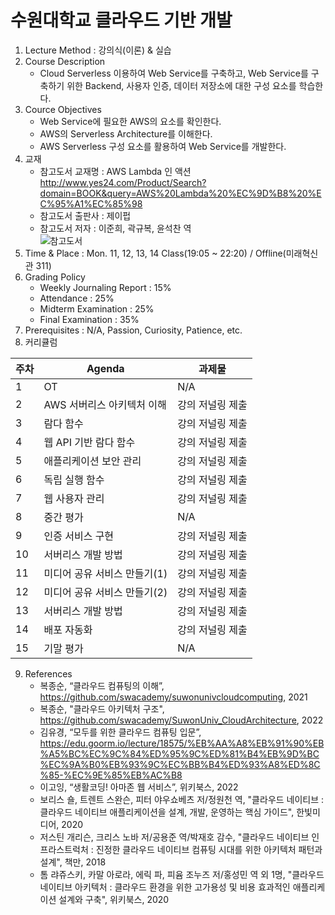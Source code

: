 # 수원대학교 클라우드 기반 개발

1. Lecture Method : 강의식(이론) & 실습
2. Course Description
    - Cloud Serverless 이용하여 Web Service를 구축하고, Web Service를 구축하기 위한 Backend, 사용자 인증,  데이터 저장소에 대한 구성 요소를 학습한다.
3. Cource Objectives
    -	Web Service에 필요한 AWS의 요소를 확인한다.
    -	AWS의 Serverless Architecture를 이해한다.
    -	AWS Serverless 구성 요소를 활용하여 Web Service를 개발한다.
4. 교재
   - 참고도서 교재명 : AWS Lambda 인 액션 http://www.yes24.com/Product/Search?domain=BOOK&query=AWS%20Lambda%20%EC%9D%B8%20%EC%95%A1%EC%85%98
   - 참고도서 출판사 : 제이펍
   - 참고도서 저자 : 이준희, 곽규복, 윤석찬 역<br />
  ![참고도서](https://image.aladin.co.kr/product/12687/61/cover500/k512532176_1.jpg)
5. Time & Place : Mon. 11, 12, 13, 14 Class(19:05 ~ 22:20) / Offline(미래혁신관 311)
6. Grading Policy
    - Weekly Journaling Report : 15%
    - Attendance : 25%
    - Midterm Examination : 25%
    - Final Examination : 35%
7. Prerequisites : N/A, Passion, Curiosity, Patience, etc.
8. 커리큘럼

|주차 | Agenda | 과제물
|-----|-------|---------| 
|1 | OT | N/A |
|2 | AWS 서버리스 아키텍처 이해 | 강의 저널링 제출 |
|3 | 람다 함수 | 강의 저널링 제출 | 
|4 | 웹 API 기반 람다 함수 | 강의 저널링 제출 |
|5 | 애플리케이션 보안 관리 | 강의 저널링 제출 |
|6 | 독립 실행 함수 |  강의 저널링 제출 |
|7 | 웹 사용자 관리 | 강의 저널링 제출 |
|8 | 중간 평가 | N/A |
|9 | 인증 서비스 구현 | 강의 저널링 제출 |
|10| 서버리스 개발 방법 | 강의 저널링 제출 |
|11| 미디어 공유 서비스 만들기(1) | 강의 저널링 제출 |
|12| 미디어 공유 서비스 만들기(2) | 강의 저널링 제출 |
|13| 서버리스 개발 방법 | 강의 저널링 제출 |
|14| 배포 자동화 | 강의 저널링 제출 |
|15| 기말 평가 | N/A |

9. References
    - 복종순, “클라우드 컴퓨팅의 이해”, https://github.com/swacademy/suwonunivcloudcomputing, 2021
    - 복종순, "클라우드 아키텍처 구조", https://github.com/swacademy/SuwonUniv_CloudArchitecture, 2022
    - 김유경, “모두를 위한 클라우드 컴퓨팅 입문”, https://edu.goorm.io/lecture/18575/%EB%AA%A8%EB%91%90%EB%A5%BC%EC%9C%84%ED%95%9C%ED%81%B4%EB%9D%BC%EC%9A%B0%EB%93%9C%EC%BB%B4%ED%93%A8%ED%8C%85-%EC%9E%85%EB%AC%B8
    - 이고잉, “생활코딩! 아마존 웹 서비스”, 위키북스, 2022
    - 보리스 숄, 트렌트 스완슨, 피터 야우쇼베츠 저/정원천 역, "클라우드 네이티브 : 클라우드 네이티브 애플리케이션을 설계, 개발, 운영하는 핵심 가이드", 한빛미디어, 2020
    - 저스틴 개리슨, 크리스 노바 저/공용준 역/박재호 감수, "클라우드 네이티브 인프라스트럭처 : 진정한 클라우드 네이티브 컴퓨팅 시대를 위한 아키텍처 패턴과 설계", 책만, 2018
    - 톰 랴쥬스키, 카말 아로라, 에릭 파, 피윰 조누즈 저/홍성민 역 외 1명, "클라우드 네이티브 아키텍처 : 클라우드 환경을 위한 고가용성 및 비용 효과적인 애플리케이션 설계와 구축", 위키북스, 2020
